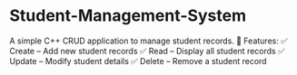 # Student-Management-System
A simple C++ CRUD application to manage student records.  🔹 Features: ✅ Create – Add new student records ✅ Read – Display all student records ✅ Update – Modify student details ✅ Delete – Remove a student record
